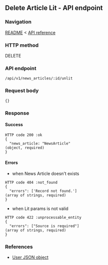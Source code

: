 ## Delete Article Lit - API endpoint

### Navigation
[README](../../../../README.md)
<
[API reference](../../../api_reference.md)

### HTTP method
DELETE

### API endpoint
`/api/v1/news_articles/:id/unlit`

### Request body
```
{}
```

### Response
#### Success
```
HTTP code 200 :ok
{
  "news_article: "NewsArticle"                                                  (object, required)
}
```

#### Errors
- when News Article doesn't exists
```
HTTP code 404 :not_found
{
  "errors": ['Record not found.']                                               (array of strings, required)
}
```

- when Lit params is not valid
```
HTTP code 422 :unprocessable_entity
{
  "errors": ["Source is required"]                                              (array of strings, required)
}
```

### References
- [User JSON object](../../../json_objects/news_article.md)
